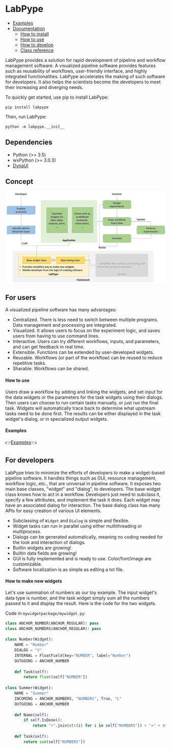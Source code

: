 # LabPype

* [Examples](https://ncbi-hackathons.github.io/LabPype/)
* [Documentation](https://github.com/NCBI-Hackathons/LabPype/wiki)
    * [How to install](https://github.com/NCBI-Hackathons/LabPype/wiki/How-to-install)
    * [How to use](https://github.com/NCBI-Hackathons/LabPype/wiki/How-to-use)
    * [How to develop](https://github.com/NCBI-Hackathons/LabPype/wiki/How-to-develop)
    * [Class reference](https://github.com/NCBI-Hackathons/LabPype/wiki/Class-reference)


LabPype provides a solution for rapid development of pipeline and workflow management software. A visualized pipeline software provides features such as reusability of workflows, user-friendly interface, and highly integrated functionalities. LabPype accelerates the making of such software for developers. It also helps the scientists become the developers to meet their increasing and diverging needs.

To quickly get started, use pip to install LabPype:

    pip install labpype

Then, run LabPype:

    python -m labpype.__init__

## Dependencies
* Python (>= 3.5)
* wxPython (>= 3.0.3)
* [DynaUI](https://github.com/yadizhou/DynaUI)

## Concept
![Concept](assets/img/concept.png)

## For users
A visualized pipeline software has many advantages:
* Centralized. There is less need to switch between multiple programs. Data management and processing are integrated.
* Visualized. It allows users to focus on the experiment logic, and saves users from having to use command lines.
* Interactive. Users can try different workflows, inputs, and parameters, and can get feedback in real time.
* Extensible. Functions can be extended by user-developed widgets.
* Reusable. Workflows (or part of the workflow) can be reused to reduce repetitive tasks.
* Sharable. Workflows can be shared.

#### How to use
Users draw a workflow by adding and linking the widgets, and set input for the data widgets or the parameters for the task widgets using their dialogs. Then users can choose to run certain tasks manually, or just run the final task. Widgets will automatically trace back to determine what upstream tasks need to be done first. The results can be either displayed in the task widget's dialog, or in specialized output widgets.

#### Examples
:point_right:[Examples](https://ncbi-hackathons.github.io/LabPype/):point_left:

## For developers
LabPype tries to minimize the efforts of developers to make a widget-based pipeline software. It handles things such as GUI, resource management, workflow logic, etc., that are universal in pipeline software. It exposes two main base classes, "widget" and "dialog", to developers. The base widget class knows how to act in a workflow. Developers just need to subclass it, specify a few attributes, and implement the task it does. Each widget may have an associated dialog for interaction. The base dialog class has many APIs for easy creation of various UI elements.

* Subclassing of `Widget` and `Dialog` is simple and flexible.
* Widget tasks can run in parallel using either multithreading or multiprocess.
* Dialogs can be generated automatically, meaning no coding needed for the look and interaction of dialogs.
* Builtin widgets are growing!
* Builtin data fields are growing!
* GUI is fully implemented and is ready to use. Color/font/image are customizable.
* Software localization is as simple as editing a txt file.

#### How to make new widgets
Let's use summation of numbers as our toy example. The input widget's data type is number, and the task widget simply sum all the numbers passed to it and display the result. Here is the code for the two widgets.

Code in `mywidgetpackage/mywidget.py`:
```python
class ANCHOR_NUMBER(ANCHOR_REGULAR): pass
class ANCHOR_NUMBERS(ANCHOR_REGULAR): pass

class Number(Widget):
    NAME = "Number"
    DIALOG = "V"
    INTERNAL = FloatField(key="NUMBER", label="Number")
    OUTGOING = ANCHOR_NUMBER

    def Task(self):
        return float(self["NUMBER"])

class Summer(Widget):
    NAME = "Summer"
    INCOMING = ANCHOR_NUMBERS, "NUMBERS", True, "L"
    OUTGOING = ANCHOR_NUMBER

    def Name(self):
        if self.IsDone():
            return "+".join(str(i) for i in self["NUMBERS"]) + "=" + str(self["OUT"])

    def Task(self):
        return sum(self["NUMBERS"])
```
